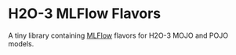 # H2O-3 MLFlow Flavors

A tiny library containing [MLFlow](https://mlflow.org/) flavors for H2O-3 MOJO and POJO models.
